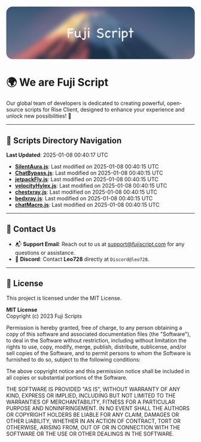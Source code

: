 ![Banner](.github/b.webp)

# 🌍 **We are Fuji Script**

Our global team of developers is dedicated to creating powerful, open-source scripts for Rise Client, designed to enhance your experience and unlock new possibilities! 🌟

---
<!-- SCRIPTS_NAVIGATION_START -->
## 📂 **Scripts Directory Navigation**

**Last Updated**: 2025-01-08 00:40:17 UTC

- **[SilentAura.js](scripts/SilentAura.js)**: Last modified on 2025-01-08 00:40:15 UTC
- **[ChatBypass.js](scripts/ChatBypass.js)**: Last modified on 2025-01-08 00:40:15 UTC
- **[jetpackFly.js](scripts/jetpackFly.js)**: Last modified on 2025-01-08 00:40:15 UTC
- **[velocityHylex.js](scripts/velocityHylex.js)**: Last modified on 2025-01-08 00:40:15 UTC
- **[chestxray.js](scripts/chestxray.js)**: Last modified on 2025-01-08 00:40:15 UTC
- **[bedxray.js](scripts/bedxray.js)**: Last modified on 2025-01-08 00:40:15 UTC
- **[chatMacro.js](scripts/chatMacro.js)**: Last modified on 2025-01-08 00:40:15 UTC

<!-- SCRIPTS_NAVIGATION_END -->

---

## 💬 **Contact Us**  
- 📬 **Support Email**: Reach out to us at [support@fujiscript.com](mailto:support@fujiscript.com) for any questions or assistance.  
- 💬 **Discord**: Contact **Leo728** directly at `Discord@leo728`.

---

## 📜 **License**

This project is licensed under the MIT License.  

**MIT License**  
Copyright (c) 2023 Fuji Scripts  

Permission is hereby granted, free of charge, to any person obtaining a copy of this software and associated documentation files (the "Software"), to deal in the Software without restriction, including without limitation the rights to use, copy, modify, merge, publish, distribute, sublicense, and/or sell copies of the Software, and to permit persons to whom the Software is furnished to do so, subject to the following conditions:  

The above copyright notice and this permission notice shall be included in all copies or substantial portions of the Software.  

THE SOFTWARE IS PROVIDED "AS IS", WITHOUT WARRANTY OF ANY KIND, EXPRESS OR IMPLIED, INCLUDING BUT NOT LIMITED TO THE WARRANTIES OF MERCHANTABILITY, FITNESS FOR A PARTICULAR PURPOSE AND NONINFRINGEMENT. IN NO EVENT SHALL THE AUTHORS OR COPYRIGHT HOLDERS BE LIABLE FOR ANY CLAIM, DAMAGES OR OTHER LIABILITY, WHETHER IN AN ACTION OF CONTRACT, TORT OR OTHERWISE, ARISING FROM, OUT OF OR IN CONNECTION WITH THE SOFTWARE OR THE USE OR OTHER DEALINGS IN THE SOFTWARE.  
